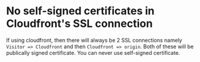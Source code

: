 # No self-signed certificates in Cloudfront's SSL connection

If using cloudfront, then there will always be 2 SSL connections namely
`Visitor => Cloudfront` and then `Cloudfront => origin`. Both of these will be publically signed certificate. You can never use self-signed certificate.
